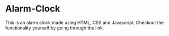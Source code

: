 # Alarm-Clock
This is an alarm clock made using HTML, CSS and Javascript. Checkout the functionality yourself by going through the link.
